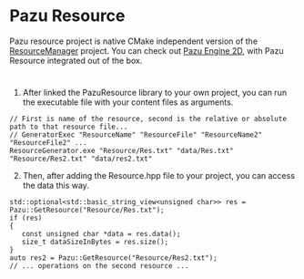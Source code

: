 # Pazu Resource
Pazu resource project is native CMake independent version of the [ResourceManager](https://github.com/Johnnyborov/ResourceManager) project.
You can check out [Pazu Engine 2D](https://github.com/AlpCanNalbant/PazuEngine2D.git), with Pazu Resource integrated out of the box.

#
1) After linked the PazuResource library to your own project, you can run the executable file with your content files as arguments.
```
// First is name of the resource, second is the relative or absolute path to that resource file...
// GeneratorExec "ResourceName" "ResourceFile" "ResourceName2" "ResourceFile2" ...
ResourceGenerator.exe "Resource/Res.txt" "data/Res.txt" "Resource/Res2.txt" "data/res2.txt"
```
2) Then, after adding the Resource.hpp file to your project, you can access the data this way.
```
std::optional<std::basic_string_view<unsigned char>> res = Pazu::GetResource("Resource/Res.txt");
if (res)
{
   const unsigned char *data = res.data();
   size_t dataSizeInBytes = res.size();
}
auto res2 = Pazu::GetResource("Resource/Res2.txt");
// ... operations on the second resource ...
```
